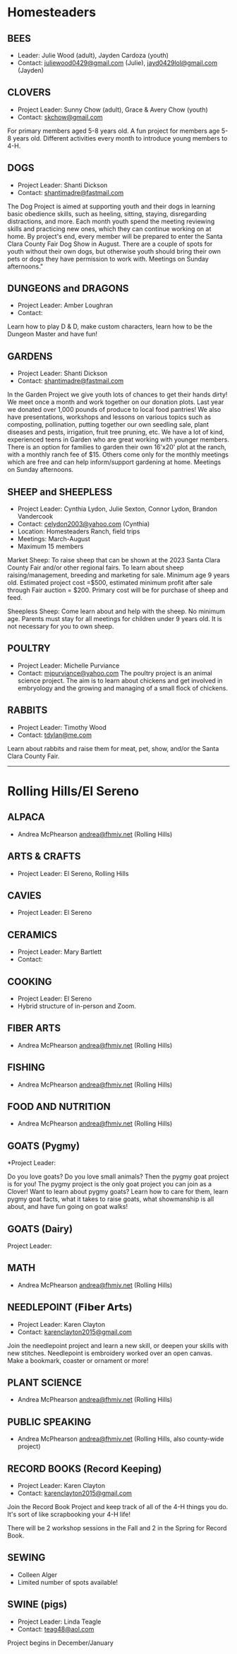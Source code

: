 # Homesteaders

## BEES
* Leader: Julie Wood (adult), Jayden Cardoza (youth)
* Contact: <juliewood0429@gmail.com> (Julie), <jayd0429lol@gmail.com> (Jayden)

## CLOVERS
* Project Leader: Sunny Chow (adult), Grace & Avery Chow (youth)
* Contact:  <skchow@gmail.com>

For primary members aged 5-8 years old. A fun project for members age 5-8 years old. Different activities every month to introduce young members to 4-H. 

## DOGS
* Project Leader: Shanti Dickson
* Contact: <shantimadre@fastmail.com>

The Dog Project is aimed at supporting youth and their dogs in learning basic obedience skills, such as heeling, sitting, staying, disregarding distractions, and more. Each month youth spend the meeting reviewing skills and practicing new ones, which they can continue working on at home. By project's end, every member will be prepared to enter the Santa Clara County Fair Dog Show in August. There are a couple of spots for youth without their own dogs, but otherwise youth should bring their own pets or dogs they have permission to work with. Meetings on Sunday afternoons."

## DUNGEONS and DRAGONS
* Project Leader: Amber Loughran
* Contact: 

Learn how to play D & D, make custom characters, learn how to be the Dungeon Master and have fun!

## GARDENS
* Project Leader: Shanti Dickson 
* Contact: <shantimadre@fastmail.com>

In the Garden Project we give youth lots of chances to get their hands dirty! We meet once a month and work together on our donation plots. Last year we donated over 1,000 pounds of produce to local food pantries! We also have presentations, workshops and lessons on various topics such as composting, pollination, putting together our own seedling sale, plant diseases and pests, irrigation, fruit tree pruning, etc. We have a lot of kind, experienced teens in Garden who are great working with younger members. There is an option for families to garden their own 16'x20' plot at the ranch, with a monthly ranch fee of $15. Others come only for the monthly meetings which are free and can help inform/support gardening at home. Meetings on Sunday afternoons.

## SHEEP and SHEEPLESS
* Project Leader: Cynthia Lydon, Julie Sexton, Connor Lydon, Brandon Vandercook
* Contact: <celydon2003@yahoo.com> (Cynthia)
* Location: Homesteaders Ranch, field trips
* Meetings: March-August
* Maximum 15 members

Market Sheep: To raise sheep that can be shown at the 2023 Santa Clara County Fair and/or other regional fairs. To learn about sheep raising/management, breeding and marketing for sale. Minimum age 9 years old. Estimated project cost =$500, estimated minimum profit after sale through Fair auction = $200. Primary cost will be for purchase of sheep and feed.

Sheepless Sheep: Come learn about and help with the sheep. No minimum age. Parents must stay for all meetings for children under 9 years old. It is not necessary for you to own sheep.

## POULTRY
* Project Leader: Michelle Purviance
* Contact: <mjpurviance@yahoo.com> 
The poultry project is an animal science project. The aim is to learn about chickens and get involved in embryology and the growing and managing of a small flock of chickens.  

## RABBITS
* Project Leader: Timothy Wood
* Contact: <tdylan@me.com>

Learn about rabbits and raise them for meat, pet, show, and/or the Santa Clara County Fair.


---

# Rolling Hills/El Sereno

## ALPACA
* Andrea McPhearson <andrea@fhmiv.net> (Rolling Hills)

## ARTS & CRAFTS
* Project Leader: El Sereno, Rolling Hills

## CAVIES
* Project Leader: El Sereno

## CERAMICS
* Project Leader: Mary Bartlett
* Contact:

## COOKING
* Project Leader: El Sereno
* Hybrid structure of in-person and Zoom.

## FIBER ARTS
* Andrea McPhearson <andrea@fhmiv.net> (Rolling Hills)

## FISHING
* Andrea McPhearson <andrea@fhmiv.net> (Rolling Hills)

## FOOD AND NUTRITION
* Andrea McPhearson <andrea@fhmiv.net> (Rolling Hills)

## GOATS (Pygmy)
*Project Leader: 

Do you love goats? Do you love small animals? Then the pygmy goat project is for you!
The pygmy project is the only goat project you can join as a Clover!
Want to learn about pygmy goats? Learn how to care for them, learn pygmy goat facts, what it takes to raise goats, what showmanship is all about, and have fun going on goat walks!

## GOATS (Dairy)
Project Leader: 

## MATH
* Andrea McPhearson <andrea@fhmiv.net> (Rolling Hills)

## NEEDLEPOINT (𝗙𝗶𝗯𝗲𝗿 𝗔𝗿𝘁𝘀)
* Project Leader: Karen Clayton
* Contact: <karenclayton2015@gmail.com>

Join the needlepoint project and learn a new skill, or deepen your skills with new stitches. Needlepoint is embroidery worked over an open canvas. Make a bookmark, coaster or ornament or more! 

## PLANT SCIENCE
* Andrea McPhearson <andrea@fhmiv.net> (Rolling Hills)

## PUBLIC SPEAKING
* Andrea McPhearson <andrea@fhmiv.net> (Rolling Hills, also county-wide project)

## RECORD BOOKS (Record Keeping)
* Project Leader: Karen Clayton
* Contact: <karenclayton2015@gmail.com>

Join the Record Book Project and keep track of all of the 4-H things you do. It's sort of like scrapbooking your 4-H life!

There will be 2 workshop sessions in the Fall and 2 in the Spring for Record Book.

## SEWING
* Colleen Alger
* Limited number of spots available! 

## SWINE (pigs)
* Project Leader: Linda Teagle
* Contact: <teag48@aol.com>

Project begins in December/January

